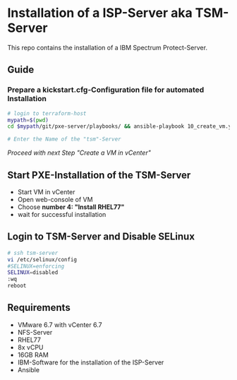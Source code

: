 # Installation of a ISP-Server aka TSM-Server
This repo contains the installation of a IBM Spectrum Protect-Server.
## Guide
### Prepare a kickstart.cfg-Configuration file for automated Installation

```bash
# login to terraform-host
mypath=$(pwd)
cd $mypath/git/pxe-server/playbooks/ && ansible-playbook 10_create_vm.yaml

# Enter the Name of the "tsm"-Server
```

*Proceed with next Step "Create a VM in vCenter"*



## Start PXE-Installation of the TSM-Server

- Start VM in vCenter
- Open web-console of VM
- Choose **number 4: "Install RHEL77"**
- wait for successful installation 



## Login to TSM-Server and Disable SELinux

```bash
# ssh tsm-server
vi /etc/selinux/config
#SELINUX=enforcing
SELINUX=disabled
:wq
reboot
```





## Requirements

- VMware 6.7 with vCenter 6.7
- NFS-Server
- RHEL77
- 8x vCPU
- 16GB RAM
- IBM-Software for the installation of the ISP-Server
- Ansible